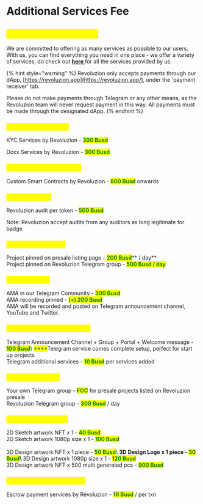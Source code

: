 # Additional Services Fee

## <mark style="color:yellow;">Additional Services Fee</mark>

We are committed to offering as many services as possible to our users. With us, you can find everything you need in one place - we offer a variety of services, do check out [**here** ](broken-reference/)for all the services provided by us.

{% hint style="warning" %}
Revoluzion only accepts payments through our dApp, [https://revoluzion.app](https://revoluzion.app/), under the 'payment receiver' tab.

Please do not make payments through Telegram or any other means, as the Revoluzion team will never request payment in this way. All payments must be made through the designated dApp.
{% endhint %}

### <mark style="color:yellow;">KYC / Doxx Services</mark>

KYC Services by Revoluzion - <mark style="color:green;">**300 Busd**</mark>

Doxx Services by Revoluzion - <mark style="color:green;">**300 Busd**</mark>

### <mark style="color:yellow;">Smart Contract Services</mark>

Custom Smart Contracts by Revoluzion - <mark style="color:green;">**800 Busd**</mark> onwards

### <mark style="color:yellow;">Audit Services</mark>

Revoluzion audit per token - <mark style="color:green;">**500 Busd**</mark>

Note: Revoluzion accept audits from any auditors as long legitimate for badge

### <mark style="color:yellow;">Pinned Project Pool</mark>

Project pinned on presale listing page - <mark style="color:green;">**200 Busd**</mark>**  **<mark style="color:yellow;"><mark style="color:green;">**/ day**<mark style="color:green;"></mark>\
Project pinned on Revoluzion Telegram group - <mark style="color:yellow;"><mark style="color:green;">**500 Busd / day**<mark style="color:green;"></mark>

### <mark style="color:yellow;">AMA Services</mark>

AMA in our Telegram Community - <mark style="color:green;">**300 Busd**</mark>\
AMA recording pinned - <mark style="color:green;">**(+) 200 Busd**</mark>\
AMA will be recorded and posted on Telegram announcement channel, YouTube and Twitter.

### <mark style="color:yellow;">Telegram Creation Services</mark>

Telegram Announcement Channel + Group + Portal + Welcome message - <mark style="color:green;">**100 Busd**</mark>\ <mark style="color:green;">****</mark>Telegram service comes complete setup, perfect for start up projects\
Telegram additional services - <mark style="color:green;">**10 Busd**</mark> per services added

### <mark style="color:yellow;">**Telegram Buy Bot**</mark>

Your own Telegram group - <mark style="color:green;">**FOC**</mark> for presale projects listed on Revoluzion presale\
Revoluzion Telegram group - <mark style="color:green;">**300 Busd**</mark> / day

### <mark style="color:yellow;">NFT Artwork Design</mark>

2D Sketch artwork NFT x 1 - <mark style="color:green;">**40 Busd**</mark>\
2D Sketch artwork 1080p size x 1 - <mark style="color:green;">**100 Busd**</mark>\
\
3D Design artwork NFT x 1 piece - <mark style="color:green;">**50 Busd**</mark>\ <mark style="color:green;">****</mark>3D Design Logo x 1 piece - <mark style="color:green;">**30 Busd**</mark>\ <mark style="color:green;">****</mark>3D Design artwork 1080p size x 1 - <mark style="color:green;">**120 Busd**</mark>\
3D Design artwork NFT x 500 multi generated pcs - <mark style="color:green;">**900 Busd**</mark>

### <mark style="color:yellow;">Escrow Payment Services</mark>

Escrow payment services by Revoluzion - <mark style="color:green;">**10 Busd**</mark> / per txn
